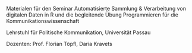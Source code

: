 Materialen für den Seminar Automatisierte Sammlung & Verarbeitung von digitalen Daten in R und die begleitende Übung Programmieren für die Kommunikationswissenschaft

Lehrstuhl für Politische Kommunikation, Universität Passau

Dozenten: Prof. Florian Töpfl, Daria Kravets
